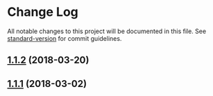 # Change Log

All notable changes to this project will be documented in this file. See [standard-version](https://github.com/conventional-changelog/standard-version) for commit guidelines.

<a name="1.1.2"></a>
## [1.1.2](https://github.com/posthtml/posthtml-render/compare/v1.1.1...v1.1.2) (2018-03-20)



<a name="1.1.1"></a>
## [1.1.1](https://github.com/posthtml/posthtml-render/compare/v1.1.0...v1.1.1) (2018-03-02)
